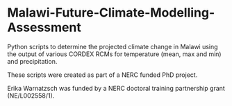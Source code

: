 # Malawi-Future-Climate-Modelling-Assessment

Python scripts to determine the projected climate change in Malawi using the output of various CORDEX RCMs for temperature (mean, max and min) and precipitation.

These scripts were created as part of a NERC funded PhD project.

Erika Warnatzsch was funded by a NERC doctoral training partnership grant (NE/L002558/1).

